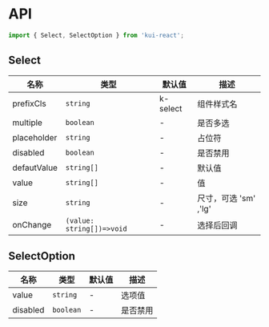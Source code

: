 # API

```jsx
import { Select, SelectOption } from 'kui-react';
```

## Select

| 名称        | 类型                      | 默认值   | 描述                  |
| ----------- | ------------------------- | -------- | --------------------- |
| prefixCls   | `string`                  | k-select | 组件样式名            |
| multiple    | `boolean`                 | -        | 是否多选              |
| placeholder | `string`                  | -        | 占位符                |
| disabled    | `boolean`                 | -        | 是否禁用              |
| defautValue | `string[]`                | -        | 默认值                |
| value       | `string[]`                | -        | 值                    |
| size        | `string`                  | -        | 尺寸，可选 'sm' ,'lg' |
| onChange    | `(value: string[])=>void` | -        | 选择后回调            |

## SelectOption

| 名称     | 类型      | 默认值 | 描述     |
| -------- | --------- | ------ | -------- |
| value    | `string`  | -      | 选项值   |
| disabled | `boolean` | -      | 是否禁用 |
